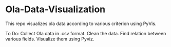 # Ola-Data-Visualization
This repo visualizes ola data according to various criterion using PyVis.



To Do:
Collect Ola data in .csv format.
Clean the data.
Find relation between various fields.
Visualize them using Pyviz.
